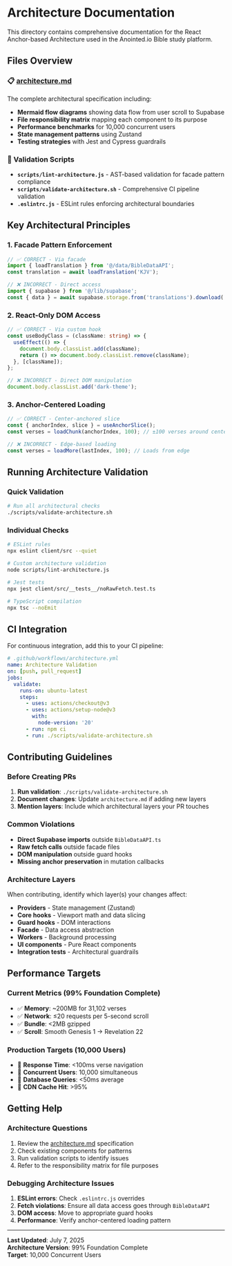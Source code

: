 # Architecture Documentation

This directory contains comprehensive documentation for the React Anchor-based Architecture used in the Anointed.io Bible study platform.

## Files Overview

### 📋 [architecture.md](./architecture.md)
The complete architectural specification including:
- **Mermaid flow diagrams** showing data flow from user scroll to Supabase
- **File responsibility matrix** mapping each component to its purpose
- **Performance benchmarks** for 10,000 concurrent users
- **State management patterns** using Zustand
- **Testing strategies** with Jest and Cypress guardrails

### 🔧 Validation Scripts
- **`scripts/lint-architecture.js`** - AST-based validation for facade pattern compliance
- **`scripts/validate-architecture.sh`** - Comprehensive CI pipeline validation
- **`.eslintrc.js`** - ESLint rules enforcing architectural boundaries

## Key Architectural Principles

### 1. **Facade Pattern Enforcement**
```typescript
// ✅ CORRECT - Via facade
import { loadTranslation } from '@/data/BibleDataAPI';
const translation = await loadTranslation('KJV');

// ❌ INCORRECT - Direct access
import { supabase } from '@/lib/supabase';
const { data } = await supabase.storage.from('translations').download('KJV.txt');
```

### 2. **React-Only DOM Access**
```typescript
// ✅ CORRECT - Via custom hook
const useBodyClass = (className: string) => {
  useEffect(() => {
    document.body.classList.add(className);
    return () => document.body.classList.remove(className);
  }, [className]);
};

// ❌ INCORRECT - Direct DOM manipulation
document.body.classList.add('dark-theme');
```

### 3. **Anchor-Centered Loading**
```typescript
// ✅ CORRECT - Center-anchored slice
const { anchorIndex, slice } = useAnchorSlice();
const verses = loadChunk(anchorIndex, 100); // ±100 verses around center

// ❌ INCORRECT - Edge-based loading
const verses = loadMore(lastIndex, 100); // Loads from edge
```

## Running Architecture Validation

### Quick Validation
```bash
# Run all architectural checks
./scripts/validate-architecture.sh
```

### Individual Checks
```bash
# ESLint rules
npx eslint client/src --quiet

# Custom architecture validation
node scripts/lint-architecture.js

# Jest tests
npx jest client/src/__tests__/noRawFetch.test.ts

# TypeScript compilation
npx tsc --noEmit
```

## CI Integration

For continuous integration, add this to your CI pipeline:

```yaml
# .github/workflows/architecture.yml
name: Architecture Validation
on: [push, pull_request]
jobs:
  validate:
    runs-on: ubuntu-latest
    steps:
      - uses: actions/checkout@v3
      - uses: actions/setup-node@v3
        with:
          node-version: '20'
      - run: npm ci
      - run: ./scripts/validate-architecture.sh
```

## Contributing Guidelines

### Before Creating PRs
1. **Run validation**: `./scripts/validate-architecture.sh`
2. **Document changes**: Update `architecture.md` if adding new layers
3. **Mention layers**: Include which architectural layers your PR touches

### Common Violations
- **Direct Supabase imports** outside `BibleDataAPI.ts`
- **Raw fetch calls** outside facade files
- **DOM manipulation** outside guard hooks
- **Missing anchor preservation** in mutation callbacks

### Architecture Layers
When contributing, identify which layer(s) your changes affect:
- **Providers** - State management (Zustand)
- **Core hooks** - Viewport math and data slicing
- **Guard hooks** - DOM interactions
- **Facade** - Data access abstraction
- **Workers** - Background processing
- **UI components** - Pure React components
- **Integration tests** - Architectural guardrails

## Performance Targets

### Current Metrics (99% Foundation Complete)
- ✅ **Memory**: ~200MB for 31,102 verses
- ✅ **Network**: ≤20 requests per 5-second scroll
- ✅ **Bundle**: <2MB gzipped
- ✅ **Scroll**: Smooth Genesis 1 → Revelation 22

### Production Targets (10,000 Users)
- 🎯 **Response Time**: <100ms verse navigation
- 🎯 **Concurrent Users**: 10,000 simultaneous
- 🎯 **Database Queries**: <50ms average
- 🎯 **CDN Cache Hit**: >95%

## Getting Help

### Architecture Questions
1. Review the [architecture.md](./architecture.md) specification
2. Check existing components for patterns
3. Run validation scripts to identify issues
4. Refer to the responsibility matrix for file purposes

### Debugging Architecture Issues
1. **ESLint errors**: Check `.eslintrc.js` overrides
2. **Fetch violations**: Ensure all data access goes through `BibleDataAPI`
3. **DOM access**: Move to appropriate guard hooks
4. **Performance**: Verify anchor-centered loading pattern

---

**Last Updated**: July 7, 2025  
**Architecture Version**: 99% Foundation Complete  
**Target**: 10,000 Concurrent Users